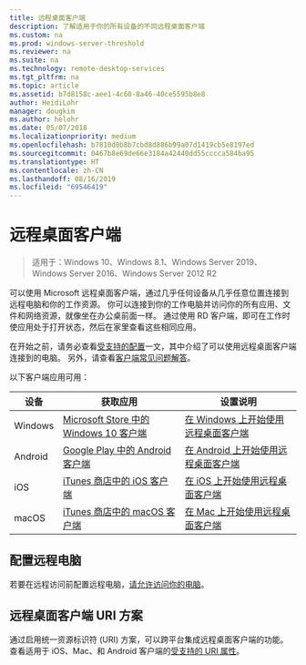 ```yaml
---
title: 远程桌面客户端
description: 了解适用于你的所有设备的不同远程桌面客户端
ms.custom: na
ms.prod: windows-server-threshold
ms.reviewer: na
ms.suite: na
ms.technology: remote-desktop-services
ms.tgt_pltfrm: na
ms.topic: article
ms.assetid: b7d8158c-aee1-4c60-8a46-40ce5595b8e8
author: HeidiLohr
manager: dougkim
ms.author: helohr
ms.date: 05/07/2018
ms.localizationpriority: medium
ms.openlocfilehash: b7810d0b8b7cbd8d886b99a07d1419cb5e8197ed
ms.sourcegitcommit: 0467b8e69de66e3184a42440dd55cccca584ba95
ms.translationtype: HT
ms.contentlocale: zh-CN
ms.lasthandoff: 08/16/2019
ms.locfileid: "69546419"
---
```

# <a name="remote-desktop-clients"></a>远程桌面客户端

>适用于：Windows 10、Windows 8.1、Windows Server 2019、Windows Server 2016、Windows Server 2012 R2

可以使用 Microsoft 远程桌面客户端，通过几乎任何设备从几乎任意位置连接到远程电脑和你的工作资源。 你可以连接到你的工作电脑并访问你的所有应用、文件和网络资源，就像坐在办公桌前面一样。 通过使用 RD 客户端，即可在工作时使应用处于打开状态，然后在家里查看这些相同应用。

在开始之前，请务必查看[受支持的配置](remote-desktop-supported-config.md)一文，其中介绍了可以使用远程桌面客户端连接到的电脑。 另外，请查看[客户端常见问题解答](remote-desktop-client-faq.md)。

以下客户端应用可用：

| 设备   | 获取应用                                                                                                     | 设置说明                                                                |
|----------|-----------------------------------------------------------------------------------------------------------------|------------------------------------------------------------------------------------|
| Windows  | [Microsoft Store 中的 Windows 10 客户端](https://go.microsoft.com/fwlink/?LinkID=616709)                      | [在 Windows 上开始使用远程桌面客户端](windows.md)                |
| Android  | [Google Play 中的 Android 客户端](https://play.google.com/store/apps/details?id=com.microsoft.rdc.android)        | [在 Android 上开始使用远程桌面客户端](remote-desktop-android.md) |
| iOS      | [iTunes 商店中的 iOS 客户端](https://itunes.apple.com/app/microsoft-remote-desktop/id714464092?mt=8)     | [在 iOS 上开始使用远程桌面客户端](remote-desktop-ios.md)         |
| macOS    | [iTunes 商店中的 macOS 客户端](https://itunes.apple.com/app/microsoft-remote-desktop/id1295203466?mt=12) | [在 Mac 上开始使用远程桌面客户端](remote-desktop-mac.md)         |

## <a name="configuring-the-remote-pc"></a>配置远程电脑

若要在远程访问前配置远程电脑，[请允许访问你的电脑](remote-desktop-allow-access.md)。

## <a name="remote-desktop-client-uri-scheme"></a>远程桌面客户端 URI 方案

通过启用统一资源标识符 (URI) 方案，可以跨平台集成远程桌面客户端的功能。 查看适用于 iOS、Mac、和 Android 客户端的[受支持的 URI 属性](remote-desktop-uri.md)。
